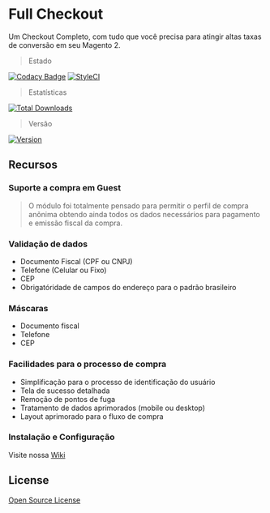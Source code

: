 # Full Checkout
Um Checkout Completo, com tudo que você precisa para atingir altas taxas de conversão em seu Magento 2.

> Estado

[![Codacy Badge](https://api.codacy.com/project/badge/Grade/9e877cf78f844b9a9e40cec175c3aa5a)](https://www.codacy.com/app/elisei/full-checkout?utm_source=github.com&amp;utm_medium=referral&amp;utm_content=elisei/full-checkout&amp;utm_campaign=Badge_Grade)
[![StyleCI](https://styleci.io/repos/187421346/shield)](https://styleci.io/repos/187421346)

> Estatísticas

[![Total Downloads](https://poser.pugx.org/o2ti/full-checkout/downloads)](https://packagist.org/packages/o2ti/full-checkout)

> Versão

[![Version](https://poser.pugx.org/o2ti/full-checkout/version)](//packagist.org/packages/o2ti/full-checkout)

## Recursos

### Suporte a compra em Guest

> O módulo foi totalmente pensado para permitir o perfil de compra anõnima obtendo ainda todos os dados necessários para pagamento e emissão fiscal da compra.

### Validação de dados

*   Documento Fiscal (CPF ou CNPJ)
*   Telefone (Celular ou Fixo)
*   CEP
*   Obrigatóridade de campos do endereço para o padrão brasileiro

### Máscaras

*   Documento fiscal
*   Telefone
*   CEP

### Facilidades para o processo de compra

*   Simplificação para o processo de identificação do usuário
*   Tela de sucesso detalhada
*   Remoção de pontos de fuga
*   Tratamento de dados aprimorados (mobile ou desktop)
*   Layout aprimorado para o fluxo de compra

### Instalação e Configuração

Visite nossa [Wiki](wiki)

## License

[Open Source License](LICENSE.txt)